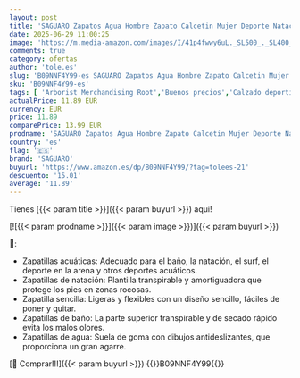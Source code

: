 ```yaml
---
layout: post
title: 'SAGUARO Zapatos Agua Hombre Zapato Calcetin Mujer Deporte Natación Zapatos de Verano Unisex Escarpines Agua Yoga Negro 44/45 EU'
date: 2025-06-29 11:00:25
image: 'https://m.media-amazon.com/images/I/41p4fwwy6uL._SL500_._SL400_.jpg'
comments: true
category: ofertas
author: 'tole.es'
slug: 'B09NNF4Y99-es SAGUARO Zapatos Agua Hombre Zapato Calcetin Mujer Deporte...'
sku: 'B09NNF4Y99-es'
tags: [ 'Arborist Merchandising Root','Buenos precios','Calzado deportivo para hombre','Escarpines para hombre','Moda','Moda Hombre','Self Service','Special Features Stores','Zapatillas deportivas y de moda para hombre','Zapatos para hombre','c8538d25-3af9-48d3-aeff-5f3ce5572a36_0','c8538d25-3af9-48d3-aeff-5f3ce5572a36_9301','saguaro','zapatos','🇪🇸', ]
actualPrice: 11.89 EUR
currency: EUR
price: 11.89
comparePrice: 13.99 EUR
prodname: 'SAGUARO Zapatos Agua Hombre Zapato Calcetin Mujer Deporte Natación Zapatos de Verano Unisex Escarpines Agua Yoga Negro 44/45 EU'
country: 'es'
flag: '🇪🇸'
brand: 'SAGUARO'
buyurl: 'https://www.amazon.es/dp/B09NNF4Y99/?tag=tolees-21'
descuento: '15.01'
average: '11.89'
---
```


Tienes [{{< param title >}}]({{< param buyurl >}}) aqui!

[![{{< param prodname >}}]({{< param image >}})]({{< param buyurl >}})

🔎:

- Zapatillas acuáticas: Adecuado para el baño, la natación, el surf, el deporte en la arena y otros deportes acuáticos.
- Zapatillas de natación: Plantilla transpirable y amortiguadora que protege los pies en zonas rocosas.
- Zapatilla sencilla: Ligeras y flexibles con un diseño sencillo, fáciles de poner y quitar.
- Zapatillas de baño: La parte superior transpirable y de secado rápido evita los malos olores.
- Zapatillas de agua: Suela de goma con dibujos antideslizantes, que proporciona un gran agarre.

[🛒 Comprar!!!]({{< param buyurl >}})
{{<world>}}B09NNF4Y99{{</world>}}

